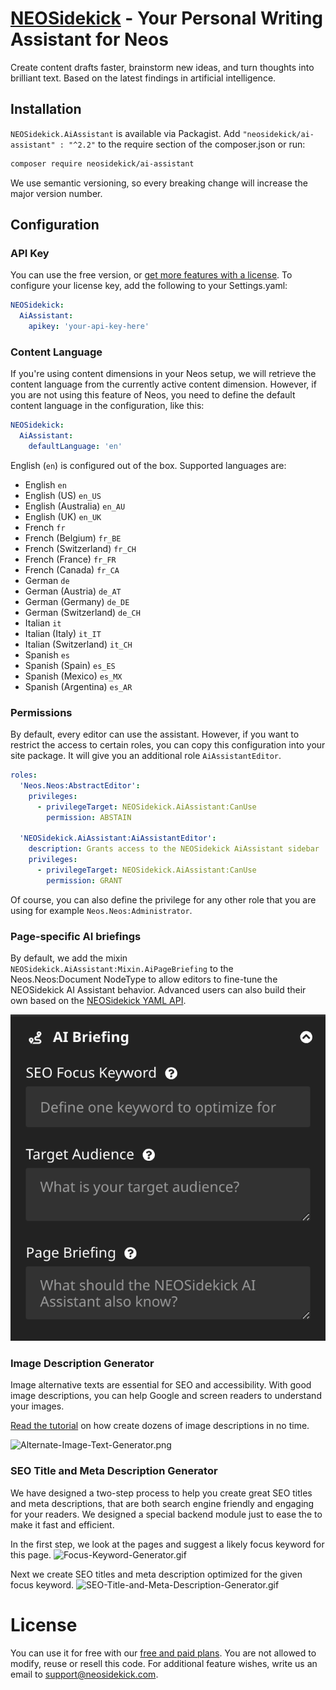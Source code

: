 # [NEOSidekick](https://neosidekick.com/) - Your Personal Writing Assistant for Neos

Create content drafts faster, brainstorm new ideas, and turn thoughts into brilliant text. 
Based on the latest findings in artificial intelligence.

## Installation

`NEOSidekick.AiAssistant` is available via Packagist. Add `"neosidekick/ai-assistant" : "^2.2"` to the require section of the composer.json or run:

```bash
composer require neosidekick/ai-assistant
```

We use semantic versioning, so every breaking change will increase the major version number.

## Configuration

### API Key

You can use the free version, or [get more features with a license](https://www.neosidekick.com/en/pricing).
To configure your license key, add the following to your Settings.yaml:

```yaml
NEOSidekick:
  AiAssistant:
    apikey: 'your-api-key-here'
```

### Content Language

If you're using content dimensions in your Neos setup, we will retrieve the content language 
from the currently active content dimension. However, if you are not using this feature of Neos, 
you need to define the default content language in the configuration, like this:

```yaml
NEOSidekick:
  AiAssistant:
    defaultLanguage: 'en'
```

English (`en`) is configured out of the box. Supported languages are:

* English `en`
* English (US) `en_US`
* English (Australia) `en_AU`
* English (UK) `en_UK`
* French `fr`
* French (Belgium) `fr_BE`
* French (Switzerland) `fr_CH`
* French (France) `fr_FR`
* French (Canada) `fr_CA`
* German `de`
* German (Austria) `de_AT`
* German (Germany) `de_DE`
* German (Switzerland) `de_CH`
* Italian `it`
* Italian (Italy) `it_IT`
* Italian (Switzerland) `it_CH`
* Spanish `es`
* Spanish (Spain) `es_ES`
* Spanish (Mexico) `es_MX`
* Spanish (Argentina) `es_AR`

### Permissions

By default, every editor can use the assistant.
However, if you want to restrict the access to certain roles,
you can copy this configuration into your site package.
It will give you an additional role `AiAssistantEditor`.

```yaml
roles:
  'Neos.Neos:AbstractEditor':
    privileges:
      - privilegeTarget: NEOSidekick.AiAssistant:CanUse
        permission: ABSTAIN

  'NEOSidekick.AiAssistant:AiAssistantEditor':
    description: Grants access to the NEOSidekick AiAssistant sidebar
    privileges:
      - privilegeTarget: NEOSidekick.AiAssistant:CanUse
        permission: GRANT
```

Of course, you can also define the privilege for any
other role that you are using for example `Neos.Neos:Administrator`.

### Page-specific AI briefings

By default, we add the mixin `NEOSidekick.AiAssistant:Mixin.AiPageBriefing` to the Neos.Neos:Document NodeType to allow editors to fine-tune the NEOSidekick AI Assistant behavior. 
Advanced users can also build their own based on the [NEOSidekick YAML API](https://neosidekick.com/en/product/features/build-your-own-ai#page-specific-briefings).

![AiPageBriefing.png](docs%2FAiPageBriefing.png)

### Image Description Generator

Image alternative texts are essential for SEO and accessibility. With good image descriptions, you can help Google and screen readers to understand your images.

[Read the tutorial](https://neosidekick.com/en/product/features/image-description-generator) on how create dozens of image descriptions in no time.

![Alternate-Image-Text-Generator.png](docs%2FAlternate-Image-Text-Generator.png)

### SEO Title and Meta Description Generator

We have designed a two-step process to help you create great SEO titles and meta descriptions, that are both search engine friendly and engaging for your readers.
We designed a special backend module just to ease the to make it fast and efficient.

In the first step, we look at the pages and suggest a likely focus keyword for this page.
![Focus-Keyword-Generator.gif](docs%2FFocus-Keyword-Generator.gif)

Next we create SEO titles and meta description optimized for the given focus keyword.
![SEO-Title-and-Meta-Description-Generator.gif](docs%2FSEO-Title-and-Meta-Description-Generator.gif)

# License

You can use it for free with our [free and paid plans](https://neosidekick.com/preise). You are not allowed to modify, reuse or resell this code. For additional feature wishes, write us an email to [support@neosidekick.com](mailto:support@neosidekick.com).
